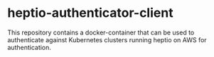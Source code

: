 # heptio-authenticator-client
This repository contains a docker-container that can be used to authenticate against Kubernetes clusters running heptio on AWS for authentication.

